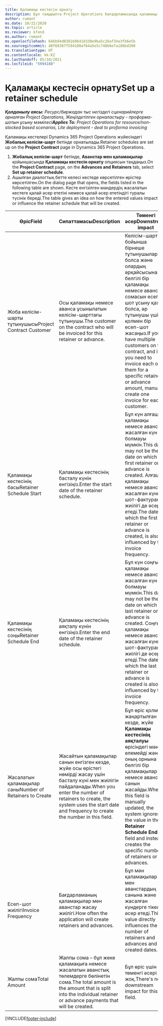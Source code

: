 ```yaml
---
title: Қаламақы кестесін орнату
description: Бұл тақырыпта Project Operations бағдарламасында қаламақы кестесін орнату жолы туралы ақпарат берілген.
author: rumant
ms.date: 10/22/2020
ms.topic: article
ms.reviewer: kfend
ms.author: rumant
ms.openlocfilehash: 64bb94d0381696418330e9ba5c26af34a3fb6e5b
ms.sourcegitcommit: 40f68387f594180af64a5e5c748b6efa188bd300
ms.translationtype: HT
ms.contentlocale: kk-KZ
ms.lasthandoff: 05/10/2021
ms.locfileid: "5994188"
---
```

# <a name="set-up-a-retainer-schedule"></a><span data-ttu-id="feadf-103">Қаламақы кестесін орнату</span><span class="sxs-lookup"><span data-stu-id="feadf-103">Set up a retainer schedule</span></span>

<span data-ttu-id="feadf-104">_**Қолданылу аясы:** Ресурс/биржадан тыс негіздегі сценарийлерге арналған Project Operations, Жеңілдетілген орналастыру - проформа-шотын ұсыну мәмілесі_</span><span class="sxs-lookup"><span data-stu-id="feadf-104">_**Applies To:** Project Operations for resource/non-stocked based scenarios, Lite deployment - deal to proforma invoicing_</span></span>

<span data-ttu-id="feadf-105">Қаламақы кестелері Dynamics 365 Project Operations жүйесіндегі **Жобалық келісім-шарт** бетінде орнатылады.</span><span class="sxs-lookup"><span data-stu-id="feadf-105">Retainer schedules are set up on the **Project Contract** page in Dynamics 365 Project Operations.</span></span>

1. <span data-ttu-id="feadf-106">**Жобалық келісім-шарт** бетінде, **Аванстар мен қаламақылар** қойыншасында **Қаламақы кестесін орнату** опциясын таңдаңыз.</span><span class="sxs-lookup"><span data-stu-id="feadf-106">On the **Project Contract** page, on the **Advances and Retainers** tab, select **Set up retainer schedule**.</span></span>
2. <span data-ttu-id="feadf-107">Ашылған диалогтық бетте келесі кестеде көрсетілген өрістер көрсетілген.</span><span class="sxs-lookup"><span data-stu-id="feadf-107">On the dialog page that opens, the fields listed in the following table are shown.</span></span> <span data-ttu-id="feadf-108">Кесте енгізілген мәндердің жасалатын кестеге қалай әсер ететіні немесе қалай әсер ететіндігі туралы түсінік береді.</span><span class="sxs-lookup"><span data-stu-id="feadf-108">The table gives an idea on how the entered values impact or influence the retainer schedule that will be created.</span></span>

| <span data-ttu-id="feadf-109">Өріс</span><span class="sxs-lookup"><span data-stu-id="feadf-109">Field</span></span> | <span data-ttu-id="feadf-110">Сипаттамасы</span><span class="sxs-lookup"><span data-stu-id="feadf-110">Description</span></span> | <span data-ttu-id="feadf-111">Төменгі әсер</span><span class="sxs-lookup"><span data-stu-id="feadf-111">Downstream impact</span></span> |
| --- | --- | --- |
| <span data-ttu-id="feadf-112">Жоба келісім-шарты тұтынушысы</span><span class="sxs-lookup"><span data-stu-id="feadf-112">Project Contract Customer</span></span> | <span data-ttu-id="feadf-113">Осы қаламақы немесе аванса ұсынылатын келісім-шарттағы тұтынушы.</span><span class="sxs-lookup"><span data-stu-id="feadf-113">The customer on the contract who will be invoiced for this retainer or advance.</span></span> | <span data-ttu-id="feadf-114">Келісім-шарт бойынша бірнеше тұтынушылар болса және олардың әрқайсысына белгілі бір қаламақы немесе аванс сомасын есеп-шот ұсыну қажет болса, әр тұтынушы үшін қолмен бір есеп-шот жасаңыз.</span><span class="sxs-lookup"><span data-stu-id="feadf-114">If you have multiple customers on the contract, and if you need to invoice each of them for a specific retainer or advance amount, manually create one invoice for each customer.</span></span> |
| <span data-ttu-id="feadf-115">Қаламақы кестесінің басы</span><span class="sxs-lookup"><span data-stu-id="feadf-115">Retainer Schedule Start</span></span> | <span data-ttu-id="feadf-116">Қаламақы кестесінің басталу күнін енгізіңіз.</span><span class="sxs-lookup"><span data-stu-id="feadf-116">Enter the start date of the retainer schedule.</span></span> | <span data-ttu-id="feadf-117">Бұл күн алғашқы қаламақы немесе аванс жасалған күн болмауы мүмкін.</span><span class="sxs-lookup"><span data-stu-id="feadf-117">This date may not be the date on which the first retainer or advance is created.</span></span> <span data-ttu-id="feadf-118">Алғашқы қаламақы немесе аванс жасалған күнге шот-фактураның жиілігі де әсер етеді.</span><span class="sxs-lookup"><span data-stu-id="feadf-118">The date on which the first retainer or advance is created, is also influenced by the invoice frequency.</span></span> |
| <span data-ttu-id="feadf-119">Қаламақы кестесінің соңы</span><span class="sxs-lookup"><span data-stu-id="feadf-119">Retainer Schedule End</span></span> | <span data-ttu-id="feadf-120">Қаламақы кестесінің аяқталу күнін енгізіңіз.</span><span class="sxs-lookup"><span data-stu-id="feadf-120">Enter the end date of the retainer schedule.</span></span> | <span data-ttu-id="feadf-121">Бұл күн соңғы қаламақы немесе аванс жасалған күн болмауы мүмкін.</span><span class="sxs-lookup"><span data-stu-id="feadf-121">This date may not be the date on which the last retainer or advance is created.</span></span> <span data-ttu-id="feadf-122">Соңғы қаламақы немесе аванс жасалған күнге шот-фактураның жиілігі де әсер етеді.</span><span class="sxs-lookup"><span data-stu-id="feadf-122">The date on which the last retainer or advance is created is also influenced by the invoice frequency.</span></span> |
| <span data-ttu-id="feadf-123">Жасалатын қаламақылар саны</span><span class="sxs-lookup"><span data-stu-id="feadf-123">Number of Retainers to Create</span></span> | <span data-ttu-id="feadf-124">Жасайтын қаламақылар санын енгізген кезде, жүйе осы өрістегі нөмірді жасау үшін басталу күні мен жиілігін пайдаланады.</span><span class="sxs-lookup"><span data-stu-id="feadf-124">When you enter the number of retainers to create, the system uses the start date and frequency to create the number in this field.</span></span> | <span data-ttu-id="feadf-125">Бұл өріс қолмен жаңартылған кезде, жүйе **Қаламақы кестесінің аяқталуы** өрісіндегі мәнді елемейді және оның орнына белгілі бір қаламақылар немесе аванстар санын жасайды.</span><span class="sxs-lookup"><span data-stu-id="feadf-125">When this field is manually updated, the system ignores the value in the **Retainer Schedule End** field and instead creates the specific number of retainers or advances.</span></span> |
| <span data-ttu-id="feadf-126">Есеп-шот жиілігі</span><span class="sxs-lookup"><span data-stu-id="feadf-126">Invoice Frequency</span></span> | <span data-ttu-id="feadf-127">Бағдарламаның қаламақылар мен аванстар жасау жиілігі.</span><span class="sxs-lookup"><span data-stu-id="feadf-127">How often the application will create retainers and advances.</span></span> | <span data-ttu-id="feadf-128">Бұл мән қаламақылар мен аванстардың санына және жасалған күндерге тікелей әсер етеді.</span><span class="sxs-lookup"><span data-stu-id="feadf-128">This value directly influences the number of retainers and advances and the created dates.</span></span> |
| <span data-ttu-id="feadf-129">Жалпы сома</span><span class="sxs-lookup"><span data-stu-id="feadf-129">Total Amount</span></span> | <span data-ttu-id="feadf-130">Жалпы сома – бұл жеке қаламақыға немесе жасалатын аванстық төлемдерге бөлінетін сома.</span><span class="sxs-lookup"><span data-stu-id="feadf-130">The total amount is the amount that is split into the individual retainer or advance payments that will be created.</span></span> | <span data-ttu-id="feadf-131">Бұл өріс үшін төменгі әсері жоқ.</span><span class="sxs-lookup"><span data-stu-id="feadf-131">There's no downstream impact for this field.</span></span> |


[!INCLUDE[footer-include](../../includes/footer-banner.md)]